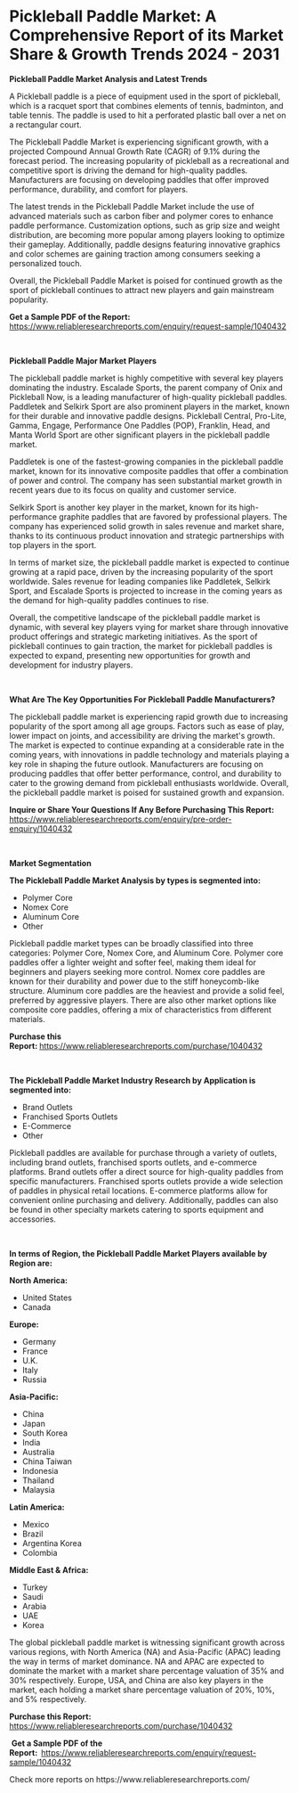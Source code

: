 <p><h1>Pickleball Paddle Market: A Comprehensive Report of its Market Share & Growth Trends 2024 - 2031</h1></p><p><strong>Pickleball Paddle Market Analysis and Latest Trends</strong></p>
<p><p>A Pickleball paddle is a piece of equipment used in the sport of pickleball, which is a racquet sport that combines elements of tennis, badminton, and table tennis. The paddle is used to hit a perforated plastic ball over a net on a rectangular court.</p><p>The Pickleball Paddle Market is experiencing significant growth, with a projected Compound Annual Growth Rate (CAGR) of 9.1% during the forecast period. The increasing popularity of pickleball as a recreational and competitive sport is driving the demand for high-quality paddles. Manufacturers are focusing on developing paddles that offer improved performance, durability, and comfort for players.</p><p>The latest trends in the Pickleball Paddle Market include the use of advanced materials such as carbon fiber and polymer cores to enhance paddle performance. Customization options, such as grip size and weight distribution, are becoming more popular among players looking to optimize their gameplay. Additionally, paddle designs featuring innovative graphics and color schemes are gaining traction among consumers seeking a personalized touch.</p><p>Overall, the Pickleball Paddle Market is poised for continued growth as the sport of pickleball continues to attract new players and gain mainstream popularity.</p></p>
<p><strong>Get a Sample PDF of the Report:&nbsp;</strong> <a href="https://www.reliableresearchreports.com/enquiry/request-sample/1040432">https://www.reliableresearchreports.com/enquiry/request-sample/1040432</a></p>
<p>&nbsp;</p>
<p><strong>Pickleball Paddle Major Market Players</strong></p>
<p><p>The pickleball paddle market is highly competitive with several key players dominating the industry. Escalade Sports, the parent company of Onix and Pickleball Now, is a leading manufacturer of high-quality pickleball paddles. Paddletek and Selkirk Sport are also prominent players in the market, known for their durable and innovative paddle designs. Pickleball Central, Pro-Lite, Gamma, Engage, Performance One Paddles (POP), Franklin, Head, and Manta World Sport are other significant players in the pickleball paddle market.</p><p>Paddletek is one of the fastest-growing companies in the pickleball paddle market, known for its innovative composite paddles that offer a combination of power and control. The company has seen substantial market growth in recent years due to its focus on quality and customer service.</p><p>Selkirk Sport is another key player in the market, known for its high-performance graphite paddles that are favored by professional players. The company has experienced solid growth in sales revenue and market share, thanks to its continuous product innovation and strategic partnerships with top players in the sport.</p><p>In terms of market size, the pickleball paddle market is expected to continue growing at a rapid pace, driven by the increasing popularity of the sport worldwide. Sales revenue for leading companies like Paddletek, Selkirk Sport, and Escalade Sports is projected to increase in the coming years as the demand for high-quality paddles continues to rise.</p><p>Overall, the competitive landscape of the pickleball paddle market is dynamic, with several key players vying for market share through innovative product offerings and strategic marketing initiatives. As the sport of pickleball continues to gain traction, the market for pickleball paddles is expected to expand, presenting new opportunities for growth and development for industry players.</p></p>
<p>&nbsp;</p>
<p><strong>What Are The Key Opportunities For Pickleball Paddle Manufacturers?</strong></p>
<p><p>The pickleball paddle market is experiencing rapid growth due to increasing popularity of the sport among all age groups. Factors such as ease of play, lower impact on joints, and accessibility are driving the market's growth. The market is expected to continue expanding at a considerable rate in the coming years, with innovations in paddle technology and materials playing a key role in shaping the future outlook. Manufacturers are focusing on producing paddles that offer better performance, control, and durability to cater to the growing demand from pickleball enthusiasts worldwide. Overall, the pickleball paddle market is poised for sustained growth and expansion.</p></p>
<p><strong>Inquire or Share Your Questions If Any Before Purchasing This Report:</strong> <a href="https://www.reliableresearchreports.com/enquiry/pre-order-enquiry/1040432">https://www.reliableresearchreports.com/enquiry/pre-order-enquiry/1040432</a></p>
<p>&nbsp;</p>
<p><strong>Market Segmentation</strong></p>
<p><strong>The Pickleball Paddle Market Analysis by types is segmented into:</strong></p>
<p><ul><li>Polymer Core</li><li>Nomex Core</li><li>Aluminum Core</li><li>Other</li></ul></p>
<p><p>Pickleball paddle market types can be broadly classified into three categories: Polymer Core, Nomex Core, and Aluminum Core. Polymer core paddles offer a lighter weight and softer feel, making them ideal for beginners and players seeking more control. Nomex core paddles are known for their durability and power due to the stiff honeycomb-like structure. Aluminum core paddles are the heaviest and provide a solid feel, preferred by aggressive players. There are also other market options like composite core paddles, offering a mix of characteristics from different materials.</p></p>
<p><strong>Purchase this Report:&nbsp;</strong><a href="https://www.reliableresearchreports.com/purchase/1040432">https://www.reliableresearchreports.com/purchase/1040432</a></p>
<p>&nbsp;</p>
<p><strong>The Pickleball Paddle Market Industry Research by Application is segmented into:</strong></p>
<p><ul><li>Brand Outlets</li><li>Franchised Sports Outlets</li><li>E-Commerce</li><li>Other</li></ul></p>
<p><p>Pickleball paddles are available for purchase through a variety of outlets, including brand outlets, franchised sports outlets, and e-commerce platforms. Brand outlets offer a direct source for high-quality paddles from specific manufacturers. Franchised sports outlets provide a wide selection of paddles in physical retail locations. E-commerce platforms allow for convenient online purchasing and delivery. Additionally, paddles can also be found in other specialty markets catering to sports equipment and accessories.</p></p>
<p>&nbsp;</p>
<p><strong>In terms of Region, the Pickleball Paddle Market Players available by Region are:</strong></p>
<p>
    <p> <strong> North America: </strong>
        <ul>
            <li>United States</li>
            <li>Canada</li>
        </ul>
        </p> 
    <p> <strong> Europe: </strong>
        <ul>
            <li>Germany</li>
            <li>France</li>
            <li>U.K.</li>
            <li>Italy</li>
            <li>Russia</li>
        </ul>
        </p> 
    <p> <strong> Asia-Pacific: </strong>
        <ul>
            <li>China</li>
            <li>Japan</li>
            <li>South Korea</li>
            <li>India</li>
            <li>Australia</li>
            <li>China Taiwan</li>
            <li>Indonesia</li>
            <li>Thailand</li>
            <li>Malaysia</li>
        </ul>
        </p> 
    <p> <strong> Latin America: </strong>
        <ul>
            <li>Mexico</li>
            <li>Brazil</li>
            <li>Argentina Korea</li>
            <li>Colombia</li>
        </ul>
        </p> 
    <p> <strong> Middle East & Africa: </strong>
        <ul>
            <li>Turkey</li>
            <li>Saudi</li>
            <li>Arabia</li>
            <li>UAE</li>
            <li>Korea</li>
        </ul>
    </p>
    </p>
<p><p>The global pickleball paddle market is witnessing significant growth across various regions, with North America (NA) and Asia-Pacific (APAC) leading the way in terms of market dominance. NA and APAC are expected to dominate the market with a market share percentage valuation of 35% and 30% respectively. Europe, USA, and China are also key players in the market, each holding a market share percentage valuation of 20%, 10%, and 5% respectively.</p></p>
<p><strong>Purchase this Report: </strong><a href="https://www.reliableresearchreports.com/purchase/1040432">https://www.reliableresearchreports.com/purchase/1040432</a></p>
<p>&nbsp;<strong>Get a Sample PDF of the Report:&nbsp;&nbsp;</strong><a href="https://www.reliableresearchreports.com/enquiry/request-sample/1040432">https://www.reliableresearchreports.com/enquiry/request-sample/1040432</a></p>
<p><strong></strong></p>
<p>Check more reports on https://www.reliableresearchreports.com/</p>
